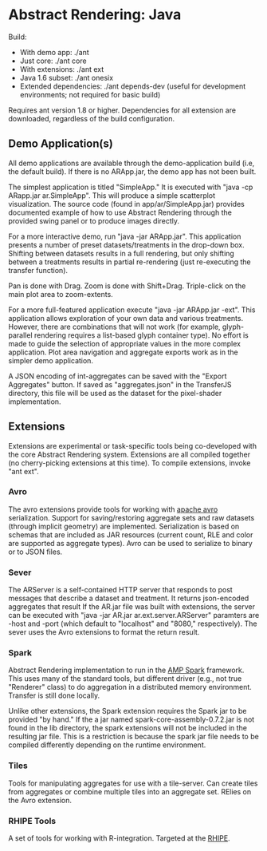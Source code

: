 Abstract Rendering: Java
======================
Build:
* With demo app: ./ant
* Just core: ./ant core
* With extensions: ./ant ext
* Java 1.6 subset: ./ant onesix
* Extended dependencies: ./ant depends-dev  (useful for development environments; not required for basic build)

Requires ant version 1.8 or higher.
Dependencies for all extension are downloaded, regardless of the build configuration.

Demo Application(s)
-----------------

All demo applications are available through the demo-application build (i.e, the default build).
If there is no ARApp.jar, the demo app has not been built.

The simplest application is titled "SimpleApp." It is executed with
"java -cp ARapp.jar ar.SimpleApp".  This will produce a simple scatterplot visualization.
The source code (found in app/ar/SimpleApp.jar) provides documented example of how
to use Abstract Rendering through the provided swing panel or to produce images directly.

For a more interactive demo, run "java -jar ARApp.jar".
This application presents a number of preset datasets/treatments in the drop-down box.
Shifting between datasets results in a full rendering, but only shifting
between a treatments results in partial re-rendering (just 
re-executing the transfer function).

Pan is done with Drag.  Zoom is done with Shift+Drag.
Triple-click on the main plot area to zoom-extents.

For a more full-featured application execute "java -jar ARApp.jar -ext".
This application allows exploration of your own data and various treatments.
However, there are combinations that will not work (for example, glyph-parallel 
rendering requires a list-based glyph container type).  No effort is made to 
guide the selection of appropriate values in the more complex application.
Plot area navigation and aggregate exports work as in the simpler demo application.

A JSON encoding of int-aggregates can be saved with the 
"Export Aggregates" button. If saved as "aggregates.json" in 
the TransferJS directory, this file will be used as the 
dataset for the pixel-shader implementation.


Extensions
-----------

Extensions are experimental or task-specific tools being co-developed with the core
Abstract Rendering system. Extensions are all compiled together (no cherry-picking 
extensions at this time).  To compile extensions, invoke "ant ext".

### Avro
The avro extensions provide tools for working with [apache avro](avro.apache.org) serialization.
Support for saving/restoring aggregate sets and raw datasets (through implicit geometry) are implemented.
Serialization is based on schemas that are included as JAR resources (current count, RLE and color
are supported as aggregate types). Avro can be used to serialize to binary or to JSON files.

### Sever
The ARServer is a self-contained HTTP server that responds to post messages that describe
a dataset and treatment.  It returns json-encoded aggregates that result 
If the AR.jar file was built with extensions, the server can be executed with
"java -jar AR.jar ar.ext.server.ARServer" paramters are -host and -port 
(which default to "localhost" and "8080," respectively).  The sever uses the Avro extensions
to format the return result.

### Spark
Abstract Rendering implementation to run in the [AMP Spark](http://spark-project.org/) framework.
This uses many of the standard tools, but different driver (e.g., not true "Renderer" class)
to do aggregation in a distributed memory environment.  Transfer is still done locally.

Unlike other extensions, the Spark extension requires the Spark jar to be provided "by hand."
If the a jar named spark-core-assembly-0.7.2.jar is not found in the lib directory, the spark
extensions will not be included in the resulting jar file.  This is a restriction is because
the spark jar file needs to be compiled differently depending on the runtime environment.
 
### Tiles
Tools for manipulating aggregates for use with a tile-server.
Can create tiles from aggregates or combine multiple tiles into an aggregate set.
RElies on the Avro extension.

### RHIPE Tools
A set of tools for working with R-integration. Targeted at the [RHIPE](http://www.datadr.org/).


